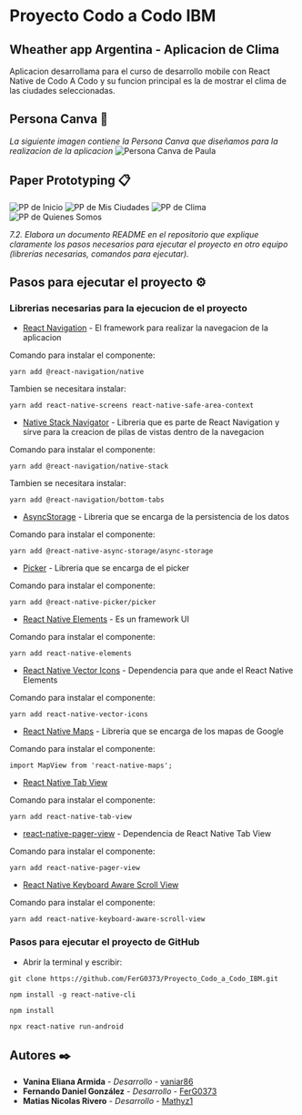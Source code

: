 # Proyecto Codo a Codo IBM
## Wheather app Argentina - Aplicacion de Clima
Aplicacion desarrollama para el curso de desarrollo mobile con React Native de Codo A Codo y su funcion principal es la de mostrar el clima de las ciudades seleccionadas.

## Persona Canva 📌
_La siguiente imagen contiene la Persona Canva que diseñamos para la realizacion de la aplicacion_
![Persona Canva de Paula](https://github.com/FerG0373/Proyecto_Codo_a_Codo_IBM/blob/main/assets/img/readme/personaCanvaPaula.png)

## Paper Prototyping 📋

![PP de Inicio](https://github.com/FerG0373/Proyecto_Codo_a_Codo_IBM/blob/main/assets/img/readme/inicio.png)
![PP de Mis Ciudades](https://github.com/FerG0373/Proyecto_Codo_a_Codo_IBM/blob/main/assets/img/readme/misCiudades.png)
![PP de Clima](https://github.com/FerG0373/Proyecto_Codo_a_Codo_IBM/blob/main/assets/img/readme/Clima.png)
![PP de Quienes Somos](https://github.com/FerG0373/Proyecto_Codo_a_Codo_IBM/blob/main/assets/img/readme/quienesSomos.png)

_7.2. Elabora un documento README en el repositorio que explique claramente los pasos necesarios para ejecutar el proyecto en otro equipo (librerías necesarias, comandos para
ejecutar)._

## Pasos para ejecutar el proyecto ⚙️

### Librerias necesarias para la ejecucion de el proyecto

* [React Navigation](https://reactnavigation.org/docs/getting-started/) - El framework para realizar la navegacion de la aplicacion

Comando para instalar el componente:
```
yarn add @react-navigation/native
```
Tambien se necesitara instalar:
```
yarn add react-native-screens react-native-safe-area-context
```

* [Native Stack Navigator](https://reactnavigation.org/docs/hello-react-navigation/) - Libreria que es parte de React Navigation y sirve para la creacion de pilas de vistas dentro de la navegacion

Comando para instalar el componente:
```
yarn add @react-navigation/native-stack
```
Tambien se necesitara instalar:
```
yarn add @react-navigation/bottom-tabs
```
* [AsyncStorage](https://react-native-async-storage.github.io/async-storage/docs/install/) - Libreria que se encarga de la persistencia de los datos

Comando para instalar el componente:
```
yarn add @react-native-async-storage/async-storage
```
* [Picker](https://github.com/react-native-picker/picker) - Libreria que se encarga de el picker

Comando para instalar el componente:
```
yarn add @react-native-picker/picker
```
* [React Native Elements](https://reactnativeelements.com/docs/) - Es un framework UI

Comando para instalar el componente:
```
yarn add react-native-elements
```
* [React Native Vector Icons](https://reactnativeelements.com/docs/) - Dependencia para que ande el React Native Elements

Comando para instalar el componente:
```
yarn add react-native-vector-icons
```
* [React Native Maps](https://github.com/react-native-maps/react-native-maps) - Libreria que se encarga de los mapas de Google

Comando para instalar el componente:
```
import MapView from 'react-native-maps';
```

* [React Native Tab View](https://github.com/satya164/react-native-tab-view)

Comando para instalar el componente:
```
yarn add react-native-tab-view
```

* [react-native-pager-view]() - Dependencia de React Native Tab View

Comando para instalar el componente:
```
yarn add react-native-pager-view
```

* [React Native Keyboard Aware Scroll View](https://github.com/APSL/react-native-keyboard-aware-scroll-view)

Comando para instalar el componente:
```
yarn add react-native-keyboard-aware-scroll-view
```
### Pasos para ejecutar el proyecto de GitHub


* Abrir la terminal y escribir:
```
git clone https://github.com/FerG0373/Proyecto_Codo_a_Codo_IBM.git
```

```
npm install -g react-native-cli
```

```
npm install
```

```
npx react-native run-android
```

## Autores ✒️

* **Vanina Eliana Armida** - *Desarrollo* - [vaniar86](https://github.com/vaniar86)
* **Fernando Daniel González** - *Desarrollo* - [FerG0373](https://github.com/FerG0373)
* **Matias Nicolas Rivero** - *Desarrollo* - [Mathyz1](https://github.com/Mathyz1)
